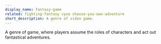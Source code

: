 ```yaml
---
display_name: fantasy-game
related: fighting-fantasy cyoa choose-you-own-adventure
short_description: A genre of video game.
---
```

A genre of game, where players assume the roles of characters and act out fantastical adventures.